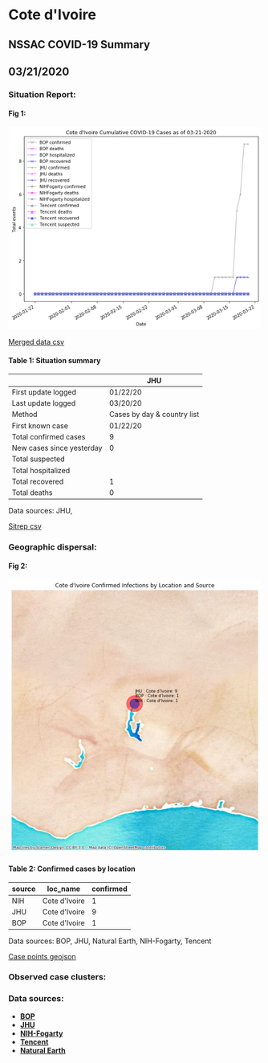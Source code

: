 # Cote d'Ivoire
## NSSAC COVID-19 Summary
## 03/21/2020



### Situation Report:
#### Fig 1:
![Cote d'Ivoire cases](../merged_histories/Cote_d'Ivoire_merged_histories.png)

[Merged data csv](https://github.com/SchlittDataSci/SchlittDataSci.github.io/blob/master/data/tables/Cote_d'Ivoire_merged_daily.csv)

#### Table 1: Situation summary


|                           | JHU                         |
|---------------------------|-----------------------------|
| First update logged       | 01/22/20                    |
| Last update logged        | 03/20/20                    |
| Method                    | Cases by day & country list |
| First known case          | 01/22/20                    |
| Total confirmed cases     | 9                           |
| New cases since yesterday | 0                           |
| Total suspected           |                             |
| Total hospitalized        |                             |
| Total recovered           | 1                           |
| Total deaths              | 0                           |

Data sources: JHU, 


[Sitrep csv](https://github.com/SchlittDataSci/SchlittDataSci.github.io/blob/master/data/tables/Cote_d'Ivoire_sitrep.csv)

### Geographic dispersal:
#### Fig 2:
![Cote d'Ivoire mapped](../case_locs/Cote_d'Ivoire_case_locs.png)

#### Table 2: Confirmed cases by location


| source   | loc_name      |   confirmed |
|----------|---------------|-------------|
| NIH      | Cote d'Ivoire |           1 |
| JHU      | Cote d'Ivoire |           9 |
| BOP      | Cote d'Ivoire |           1 |

Data sources: BOP, JHU, Natural Earth, NIH-Fogarty, Tencent


[Case points geojson](https://github.com/SchlittDataSci/SchlittDataSci.github.io/blob/master/data/shapes/Cote_d'Ivoire_case_locs.geojson)

### Observed case clusters:
### Data sources:
* **[BOP](https://github.com/beoutbreakprepared/nCoV2019)**
* **[JHU](https://github.com/CSSEGISandData/COVID-19)** 
* **[NIH-Fogarty](https://docs.google.com/spreadsheets/d/1jS24DjSPVWa4iuxuD4OAXrE3QeI8c9BC1hSlqr-NMiU/edit#gid=1187587451)** 
* **[Tencent](https://news.qq.com/zt2020/page/feiyan.htm)**
* **[Natural Earth](https://www.naturalearthdata.com/forums/forum/natural-earth-map-data/cultural-vectors/admin-1-states-provinces-and-their-boundaries/)**

<!-- Global site tag (gtag.js) - Google Analytics -->
<script async src="https://www.googletagmanager.com/gtag/js?id=UA-158816269-1"></script>
<script>
  window.dataLayer = window.dataLayer || [];
  function gtag(){dataLayer.push(arguments);}
  gtag('js', new Date());

  gtag('config', 'UA-158816269-1');
</script>
